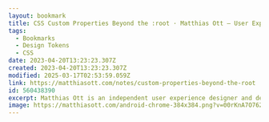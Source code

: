 ```yaml
---
layout: bookmark
title: CSS Custom Properties Beyond the :root · Matthias Ott – User Experience Designer
tags:
  - Bookmarks
  - Design Tokens
  - CSS
date: 2023-04-20T13:23:23.307Z
created: 2023-04-20T13:23:23.307Z
modified: 2025-03-17T02:53:59.059Z
link: https://matthiasott.com/notes/custom-properties-beyond-the-root
id: 560438390
excerpt: Matthias Ott is an independent user experience designer and developer from Stuttgart, Germany. Besides design practice he teaches Interface Prototyping at the Muthesius Academy of Fine Arts and Design, Kiel.
image: https://matthiasott.com/android-chrome-384x384.png?v=00rKnA7O762
---
```

